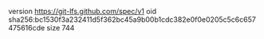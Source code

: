 version https://git-lfs.github.com/spec/v1
oid sha256:bc1530f3a232411d5f362bc45a9b00b1cdc382e0f0e0205c5c6c657475616cde
size 744
